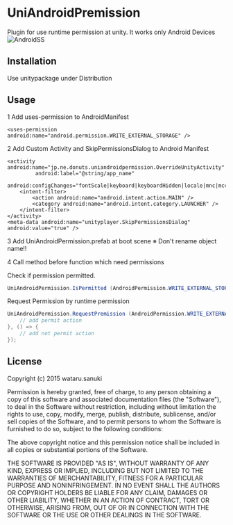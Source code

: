 # UniAndroidPremission
Plugin for use runtime permission at unity.
It works only Android Devices
![AndroidSS](https://github.com/sanukin39/UniAndroidPermission/blob/master/images/RuntimePermission.png)

## Installation
Use unitypackage under Distribution

## Usage

1 Add uses-permission to AndroidManifest

```
<uses-permission android:name="android.permission.WRITE_EXTERNAL_STORAGE" /> 
```

2 Add Custom Activity and SkipPermissionsDialog to Android Manifest

```
<activity android:name="jp.ne.donuts.uniandroidpermission.OverrideUnityActivity"
         android:label="@string/app_name"
         android:configChanges="fontScale|keyboard|keyboardHidden|locale|mnc|mcc|navigation|orientation|screenLayout|screenSize|smallestScreenSize|uiMode|touchscreen">
    <intent-filter>
        <action android:name="android.intent.action.MAIN" />
        <category android:name="android.intent.category.LAUNCHER" />
    </intent-filter>
</activity>
<meta-data android:name="unityplayer.SkipPermissionsDialog" android:value="true" />
```

3 Add UniAndroidPermission.prefab at boot scene  ※ Don't rename object name!!


4 Call method before function which need permissions

Check if permission permitted.

```cs
UniAndroidPermission.IsPermitted (AndroidPermission.WRITE_EXTERNAL_STORAGE)
```

Request Permission by runtime permission

```cs
UniAndroidPermission.RequestPremission (AndroidPermission.WRITE_EXTERNAL_STORAGE, () => {
    // add permit action
}, () => {
    // add not permit action
});
```


## License
Copyright (c) 2015 wataru.sanuki

Permission is hereby granted, free of charge, to any person obtaining a copy
of this software and associated documentation files (the "Software"), to deal
in the Software without restriction, including without limitation the rights
to use, copy, modify, merge, publish, distribute, sublicense, and/or sell
copies of the Software, and to permit persons to whom the Software is
furnished to do so, subject to the following conditions:

The above copyright notice and this permission notice shall be included in all
copies or substantial portions of the Software.

THE SOFTWARE IS PROVIDED "AS IS", WITHOUT WARRANTY OF ANY KIND, EXPRESS OR
IMPLIED, INCLUDING BUT NOT LIMITED TO THE WARRANTIES OF MERCHANTABILITY,
FITNESS FOR A PARTICULAR PURPOSE AND NONINFRINGEMENT. IN NO EVENT SHALL THE
AUTHORS OR COPYRIGHT HOLDERS BE LIABLE FOR ANY CLAIM, DAMAGES OR OTHER
LIABILITY, WHETHER IN AN ACTION OF CONTRACT, TORT OR OTHERWISE, ARISING FROM,
OUT OF OR IN CONNECTION WITH THE SOFTWARE OR THE USE OR OTHER DEALINGS IN THE
SOFTWARE.
